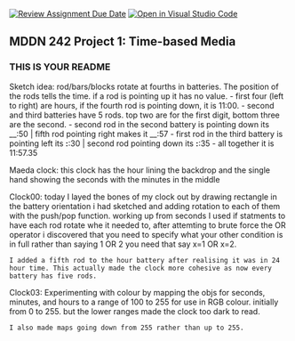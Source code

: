 [![Review Assignment Due Date](https://classroom.github.com/assets/deadline-readme-button-22041afd0340ce965d47ae6ef1cefeee28c7c493a6346c4f15d667ab976d596c.svg)](https://classroom.github.com/a/M3ipj5sV)
[![Open in Visual Studio Code](https://classroom.github.com/assets/open-in-vscode-2e0aaae1b6195c2367325f4f02e2d04e9abb55f0b24a779b69b11b9e10269abc.svg)](https://classroom.github.com/online_ide?assignment_repo_id=18378502&assignment_repo_type=AssignmentRepo)
## MDDN 242 Project 1: Time-based Media  

### THIS IS YOUR README

Sketch idea:
rod/bars/blocks rotate at fourths in batteries. The position of the rods tells the time. if a rod is pointing up it has no value.
    - first four (left to right) are hours, if the fourth rod is pointing down, it is 11:00.
    - second and third batteries have 5 rods. top two are for the first digit, bottom three are the second.
        - second rod in the second battery is pointing down its __:50 | fifth rod pointing right makes it __:57
        - first rod in the third battery is pointing left its __:__:30 | second rod pointing down its __:__:35
    - all together it is 11:57.35




Maeda clock:
    this clock has the hour lining the backdrop and the single hand showing the seconds with the minutes in the middle



Clock00:
    today I layed the bones of my clock out by drawing rectangle in the battery orientation i had sketched and adding rotation to each of them with the push/pop function.
    working up from seconds I used if statments to have each rod rotate whe it needed to, after attemting to brute force the OR operator i discovered that you need to specify what your other condition is in full rather than saying 1 OR 2 you need that say x=1 OR x=2.

    I added a fifth rod to the hour battery after realising it was in 24 hour time. This actually made the clock more cohesive as now every battery has five rods.

Clock03:
    Experimenting with colour by mapping the objs for seconds, minutes, and hours to a range of 100 to 255 for use in RGB colour. initially from 0 to 255. but the lower ranges made the clock too dark to read.

    I also made maps going down from 255 rather than up to 255.